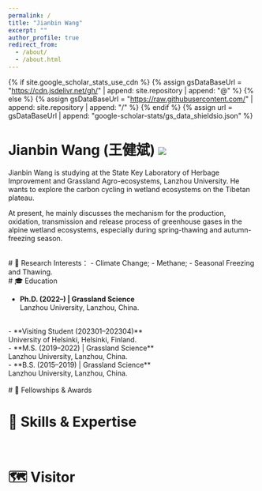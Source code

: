 ```yaml
---
permalink: /
title: "Jianbin Wang"
excerpt: ""
author_profile: true
redirect_from: 
  - /about/
  - /about.html
---
```


{% if site.google_scholar_stats_use_cdn %}
{% assign gsDataBaseUrl = "https://cdn.jsdelivr.net/gh/" | append: site.repository | append: "@" %}
{% else %}
{% assign gsDataBaseUrl = "https://raw.githubusercontent.com/" | append: site.repository | append: "/" %}
{% endif %}
{% assign url = gsDataBaseUrl | append: "google-scholar-stats/gs_data_shieldsio.json" %}

<span class='anchor' id='about-me'></span>

# Jianbin Wang (王健斌)  <a href='https://scholar.google.com/citations?user=YXUc9QMAAAAJ'><img src="https://img.shields.io/endpoint?url={{ url | url_encode }}&logo=Google%20Scholar&labelColor=f6f6f6&color=9cf&style=flat&label=Citations"></a>

Jianbin Wang is studying at the State Key Laboratory of Herbage Improvement and Grassland Agro-ecosystems, Lanzhou University. He wants to explore the carbon cycling in wetland ecosystems on the Tibetan plateau. 

At present, he mainly discusses the mechanism for the production, oxidation, transmission and release process of greenhouse gases in the alpine wetland ecosystems, especially during spring-thawing and autumn-freezing season.

<br>
# 🧐 Research Interests：
  - Climate Change;
  - Methane;
  - Seasonal Freezing and Thawing.
  
<br>
# 🎓 Education

  - **Ph.D. (2022–) | Grassland Science** <br>
  Lanzhou University, Lanzhou, China.
  <br>
  - **Visiting Student (202301–202304)** <br>
  University of Helsinki, Helsinki, Finland.
  <br>
  - **M.S. (2019–2022) | Grassland Science** <br>
  Lanzhou University, Lanzhou, China.
  <br>
  - **B.S. (2015–2019) | Grassland Science** <br>
  Lanzhou University, Lanzhou, China.
  <br>
  <br>
# 🏅 Fellowships & Awards
 
<br>

# 🦾 Skills & Expertise

<br>

# 🗺️ Visitor
<script type='text/javascript' id='clustrmaps' src='//cdn.clustrmaps.com/map_v2.js?cl=130e18&w=200&t=tt&d=STAotRI9NIsu-X78O6o_cpkmTAyIrd-xocCQeAf1V1g&co=6c9cbe&ct=fbfbf6'></script>
<script src="https://giscus.app/client.js" data-repo="jianbinwang1996/jianbinwang1996.github.io" data-repo-id="R_kgDOL0jrFg" data-category="Q&A" data-category-id="DIC_kwDOL0jrFs4CgRQp" data-mapping="pathname" data-strict="0" data-reactions-enabled="1" data-emit-metadata="0" data-input-position="top" data-theme="noborder_light" data-lang="en" data-loading="lazy" crossorigin="anonymousanonymous" async> </script>
